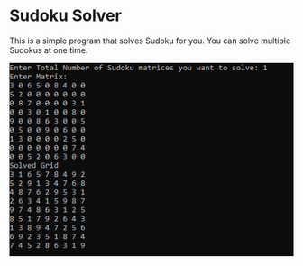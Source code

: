 # Sudoku Solver
This is a simple program that solves Sudoku for you. You can solve multiple Sudokus at one time.

![](Screens/Untitled.png)
